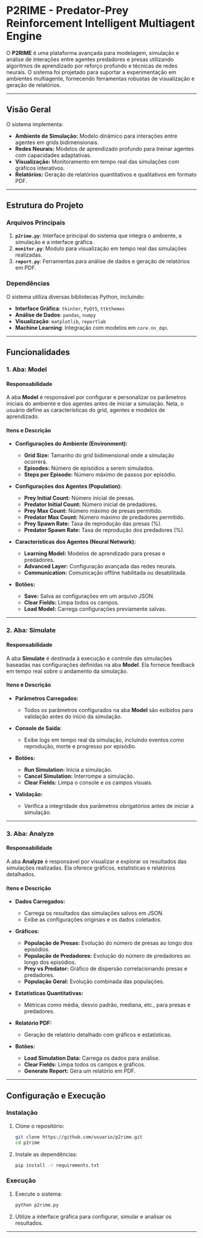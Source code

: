# **P2RIME - Predator-Prey Reinforcement Intelligent Multiagent Engine**

O **P2RIME** é uma plataforma avançada para modelagem, simulação e análise de interações entre agentes predadores e presas utilizando algoritmos de aprendizado por reforço profundo e técnicas de redes neurais. O sistema foi projetado para suportar a experimentação em ambientes multiagente, fornecendo ferramentas robustas de visualização e geração de relatórios.

---

## **Visão Geral**
O sistema implementa:
- **Ambiente de Simulação:** Modelo dinâmico para interações entre agentes em grids bidimensionais.
- **Redes Neurais:** Modelos de aprendizado profundo para treinar agentes com capacidades adaptativas.
- **Visualização:** Monitoramento em tempo real das simulações com gráficos interativos.
- **Relatórios:** Geração de relatórios quantitativos e qualitativos em formato PDF.

---

## **Estrutura do Projeto**

### **Arquivos Principais**
1. **`p2rime.py`**: Interface principal do sistema que integra o ambiente, a simulação e a interface gráfica.
2. **`monitor.py`**: Modulo para visualização em tempo real das simulações realizadas.
3. **`report.py`**: Ferramentas para análise de dados e geração de relatórios em PDF.

### **Dependências**
O sistema utiliza diversas bibliotecas Python, incluindo:
- **Interface Gráfica**: `tkinter`, `PyQt5`, `ttkthemes`
- **Análise de Dados**: `pandas`, `numpy`
- **Visualização**: `matplotlib`, `reportlab`
- **Machine Learning**: Integração com modelos em `core.nn_dqn`.

---

## **Funcionalidades**

### **1. Aba: Model**

#### **Responsabilidade**
A aba **Model** é responsável por configurar e personalizar os parâmetros iniciais do ambiente e dos agentes antes de iniciar a simulação. Nela, o usuário define as características do grid, agentes e modelos de aprendizado.

#### **Itens e Descrição**
- **Configurações do Ambiente (Environment):**
  - **Grid Size:** Tamanho do grid bidimensional onde a simulação ocorrerá.
  - **Episodes:** Número de episódios a serem simulados.
  - **Steps per Episode:** Número máximo de passos por episódio.

- **Configurações dos Agentes (Population):**
  - **Prey Initial Count:** Número inicial de presas.
  - **Predator Initial Count:** Número inicial de predadores.
  - **Prey Max Count:** Número máximo de presas permitido.
  - **Predator Max Count:** Número máximo de predadores permitido.
  - **Prey Spawn Rate:** Taxa de reprodução das presas (%).
  - **Predator Spawn Rate:** Taxa de reprodução dos predadores (%).

- **Características dos Agentes (Neural Network):**
  - **Learning Model:** Modelos de aprendizado para presas e predadores.
  - **Advanced Layer:** Configuração avançada das redes neurais.
  - **Communication:** Comunicação offline habilitada ou desabilitada.

- **Botões:**
  - **Save:** Salva as configurações em um arquivo JSON.
  - **Clear Fields:** Limpa todos os campos.
  - **Load Model:** Carrega configurações previamente salvas.

---

### **2. Aba: Simulate**

#### **Responsabilidade**
A aba **Simulate** é destinada à execução e controle das simulações baseadas nas configurações definidas na aba **Model**. Ela fornece feedback em tempo real sobre o andamento da simulação.

#### **Itens e Descrição**
- **Parâmetros Carregados:**
  - Todos os parâmetros configurados na aba **Model** são exibidos para validação antes do início da simulação.

- **Console de Saída:**
  - Exibe logs em tempo real da simulação, incluindo eventos como reprodução, morte e progresso por episódio.

- **Botões:**
  - **Run Simulation:** Inicia a simulação.
  - **Cancel Simulation:** Interrompe a simulação.
  - **Clear Fields:** Limpa o console e os campos visuais.

- **Validação:**
  - Verifica a integridade dos parâmetros obrigatórios antes de iniciar a simulação.

---

### **3. Aba: Analyze**

#### **Responsabilidade**
A aba **Analyze** é responsável por visualizar e explorar os resultados das simulações realizadas. Ela oferece gráficos, estatísticas e relatórios detalhados.

#### **Itens e Descrição**
- **Dados Carregados:**
  - Carrega os resultados das simulações salvos em JSON.
  - Exibe as configurações originais e os dados coletados.

- **Gráficos:**
  - **População de Presas:** Evolução do número de presas ao longo dos episódios.
  - **População de Predadores:** Evolução do número de predadores ao longo dos episódios.
  - **Prey vs Predator:** Gráfico de dispersão correlacionando presas e predadores.
  - **População Geral:** Evolução combinada das populações.

- **Estatísticas Quantitativas:**
  - Métricas como média, desvio padrão, mediana, etc., para presas e predadores.

- **Relatório PDF:**
  - Geração de relatório detalhado com gráficos e estatísticas.

- **Botões:**
  - **Load Simulation Data:** Carrega os dados para análise.
  - **Clear Fields:** Limpa todos os campos e gráficos.
  - **Generate Report:** Gera um relatório em PDF.

---

## **Configuração e Execução**

### **Instalação**
1. Clone o repositório:
   ```bash
   git clone https://github.com/usuario/p2rime.git
   cd p2rime
   ```
2. Instale as dependências:
   ```bash
   pip install -r requirements.txt
   ```

### **Execução**
1. Execute o sistema:
   ```bash
   python p2rime.py
   ```
2. Utilize a interface gráfica para configurar, simular e analisar os resultados.

---
